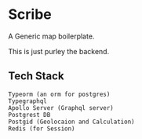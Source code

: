 # Scribe
A Generic map boilerplate.

This is just purley the backend.

## Tech Stack
    Typeorm (an orm for postgres)
    Typegraphql 
    Apollo Server (Graphql server)
    Postgrest DB
    Postgid (Geolocaion and Calculation)
    Redis (for Session)
    
